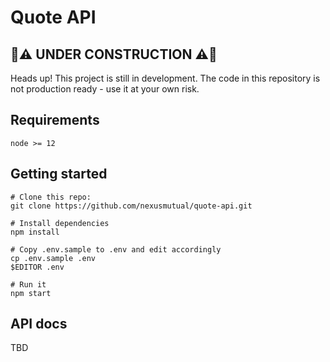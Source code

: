 # Quote API

## 🚧⚠️ UNDER CONSTRUCTION ⚠️🚧

Heads up! This project is still in development. The code in this repository is not production ready - use it at your own risk.

## Requirements
```
node >= 12
```

## Getting started

```
# Clone this repo:
git clone https://github.com/nexusmutual/quote-api.git

# Install dependencies
npm install

# Copy .env.sample to .env and edit accordingly
cp .env.sample .env
$EDITOR .env

# Run it
npm start
```

## API docs

TBD
